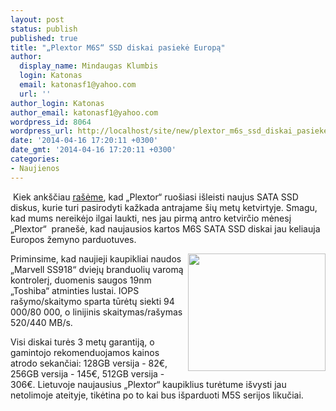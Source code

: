 ```yaml
---
layout: post
status: publish
published: true
title: "„Plextor M6S“ SSD diskai pasiekė Europą"
author:
  display_name: Mindaugas Klumbis
  login: Katonas
  email: katonasf1@yahoo.com
  url: ''
author_login: Katonas
author_email: katonasf1@yahoo.com
wordpress_id: 8064
wordpress_url: http://localhost/site/new/plextor_m6s_ssd_diskai_pasieke_europa/
date: '2014-04-16 17:20:11 +0300'
date_gmt: '2014-04-16 17:20:11 +0300'
categories:
- Naujienos
---
```

<p>
	&nbsp;Kiek ank&scaron;čiau <u><a href="http://www.technews.lt/tekstas/plextor_pristato_m6s_sata_jungties_ssd_diska.html;;">ra&scaron;ėme</a></u>, kad &bdquo;Plextor&ldquo; ruo&scaron;iasi i&scaron;leisti naujus SATA SSD diskus, kurie turi pasirodyti kažkada antrajame &scaron;ių metų ketvirtyje. Smagu, kad mums nereikėjo ilgai laukti, nes jau pirmą antro ketvirčio mėnesį&nbsp; &bdquo;Plextor&ldquo; &nbsp;prane&scaron;ė, kad naujausios kartos M6S SATA SSD diskai jau keliauja Europos žemyno parduotuves.</p>
<p>
	<a href="http://technews.lt/userfiles/Plextor_M6S_01.jpg"><img alt="" src="http://technews.lt/userfiles/Plextor_M6S_01.jpg" style="width: 220px; height: 188px; float: right;" /></a>Priminsime, kad naujieji kaupikliai naudos &bdquo;Marvell SS918&ldquo; dviejų branduolių varomą kontrolerį, duomenis saugos 19nm &bdquo;Toshiba&ldquo; atminties lustai. IOPS ra&scaron;ymo/skaitymo sparta tūrėtų siekti 94 000/80 000, o linijinis skaitymas/ra&scaron;ymas 520/440 MB/s.</p>
<p>
	Visi diskai turės 3 metų garantiją, o gamintojo rekomenduojamos kainos atrodo sekančiai: 128GB versija - 82&euro;, 256GB versija - 145&euro;, 512GB versija - 306&euro;. Lietuvoje naujausius &bdquo;Plextor&ldquo; kaupiklius turėtume i&scaron;vysti jau netolimoje ateityje, tikėtina po to kai bus i&scaron;parduoti M5S serijos likučiai.</p>
